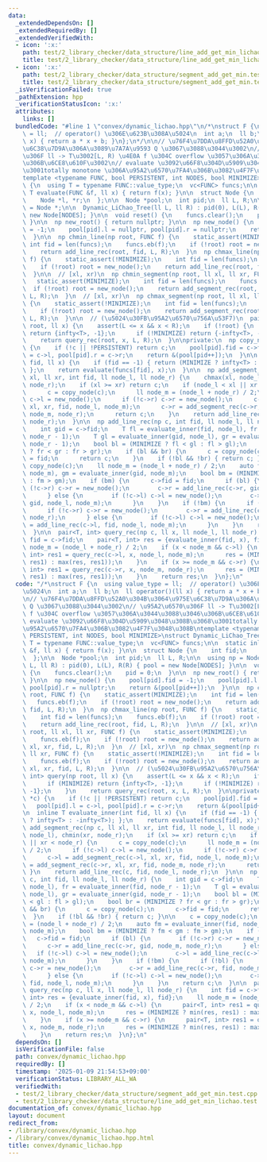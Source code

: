 ```yaml
---
data:
  _extendedDependsOn: []
  _extendedRequiredBy: []
  _extendedVerifiedWith:
  - icon: ':x:'
    path: test/2_library_checker/data_structure/line_add_get_min_lichao.test.cpp
    title: test/2_library_checker/data_structure/line_add_get_min_lichao.test.cpp
  - icon: ':x:'
    path: test/2_library_checker/data_structure/segment_add_get_min.test.cpp
    title: test/2_library_checker/data_structure/segment_add_get_min.test.cpp
  _isVerificationFailed: true
  _pathExtension: hpp
  _verificationStatusIcon: ':x:'
  attributes:
    links: []
  bundledCode: "#line 1 \"convex/dynamic_lichao.hpp\"\n/*\nstruct F {\n  using value_type\
    \ = ll;  // operator() \u306E\u623B\u308A\u5024\n  int a;\n  ll b;\n  ll operator()(ll\
    \ x) { return a * x + b; }\n};\n*/\n\n// \u76F4\u7DDA\u8FFD\u52A0\u304B\u3064\u975E\
    \u6C38\u7D9A\u306A\u3089\u7A7A\u9593 Q \u3067\u3088\u3044\u3002\n// \u95A2\u6570\
    \u306F ll -> T\u3002[L, R) \u4E0A f \u304C overflow \u3057\u306A\u3044\u3088\u3046\
    \u306B\u6CE8\u610F\u3002\n// evaluate \u3092\u66F8\u304D\u5909\u3048\u308B\u3068\
    \u3001totally monotone \u306A\u95A2\u6570\u7FA4\u306B\u3082\u4F7F\u3048\u308B\n\
    template <typename FUNC, bool PERSISTENT, int NODES, bool MINIMIZE>\nstruct Dynamic_LiChao_Tree\
    \ {\n  using T = typename FUNC::value_type;\n  vc<FUNC> funcs;\n\n  static inline\
    \ T evaluate(FUNC &f, ll x) { return f(x); }\n\n  struct Node {\n    int fid;\n\
    \    Node *l, *r;\n  };\n\n  Node *pool;\n  int pid;\n  ll L, R;\n\n  using np\
    \ = Node *;\n\n  Dynamic_LiChao_Tree(ll L, ll R) : pid(0), L(L), R(R) { pool =\
    \ new Node[NODES]; }\n\n  void reset() {\n    funcs.clear();\n    pid = 0;\n \
    \ }\n\n  np new_root() { return nullptr; }\n\n  np new_node() {\n    pool[pid].fid\
    \ = -1;\n    pool[pid].l = nullptr, pool[pid].r = nullptr;\n    return &(pool[pid++]);\n\
    \  }\n\n  np chmin_line(np root, FUNC f) {\n    static_assert(MINIMIZE);\n   \
    \ int fid = len(funcs);\n    funcs.eb(f);\n    if (!root) root = new_node();\n\
    \    return add_line_rec(root, fid, L, R);\n  }\n  np chmax_line(np root, FUNC\
    \ f) {\n    static_assert(!MINIMIZE);\n    int fid = len(funcs);\n    funcs.eb(f);\n\
    \    if (!root) root = new_node();\n    return add_line_rec(root, fid, L, R);\n\
    \  }\n\n  // [xl, xr)\n  np chmin_segment(np root, ll xl, ll xr, FUNC f) {\n \
    \   static_assert(MINIMIZE);\n    int fid = len(funcs);\n    funcs.eb(f);\n  \
    \  if (!root) root = new_node();\n    return add_segment_rec(root, xl, xr, fid,\
    \ L, R);\n  }\n  // [xl, xr)\n  np chmax_segment(np root, ll xl, ll xr, FUNC f)\
    \ {\n    static_assert(!MINIMIZE);\n    int fid = len(funcs);\n    funcs.eb(f);\n\
    \    if (!root) root = new_node();\n    return add_segment_rec(root, xl, xr, fid,\
    \ L, R);\n  }\n\n  // (\u5024\u30FB\u95A2\u6570\u756A\u53F7)\n  pair<T, int> query(np\
    \ root, ll x) {\n    assert(L <= x && x < R);\n    if (!root) {\n      if (MINIMIZE)\
    \ return {infty<T>, -1};\n      if (!MINIMIZE) return {-infty<T>, -1};\n    }\n\
    \    return query_rec(root, x, L, R);\n  }\n\nprivate:\n  np copy_node(Node *c)\
    \ {\n    if (!c || !PERSISTENT) return c;\n    pool[pid].fid = c->fid;\n    pool[pid].l\
    \ = c->l, pool[pid].r = c->r;\n    return &(pool[pid++]);\n  }\n\n  inline T evaluate_inner(int\
    \ fid, ll x) {\n    if (fid == -1) { return (MINIMIZE ? infty<T> : -infty<T>);\
    \ };\n    return evaluate(funcs[fid], x);\n  }\n\n  np add_segment_rec(np c, ll\
    \ xl, ll xr, int fid, ll node_l, ll node_r) {\n    chmax(xl, node_l), chmin(xr,\
    \ node_r);\n    if (xl >= xr) return c;\n    if (node_l < xl || xr < node_r) {\n\
    \      c = copy_node(c);\n      ll node_m = (node_l + node_r) / 2;\n      if (!c->l)\
    \ c->l = new_node();\n      if (!c->r) c->r = new_node();\n      c->l = add_segment_rec(c->l,\
    \ xl, xr, fid, node_l, node_m);\n      c->r = add_segment_rec(c->r, xl, xr, fid,\
    \ node_m, node_r);\n      return c;\n    }\n    return add_line_rec(c, fid, node_l,\
    \ node_r);\n  }\n\n  np add_line_rec(np c, int fid, ll node_l, ll node_r) {\n\
    \    int gid = c->fid;\n    T fl = evaluate_inner(fid, node_l), fr = evaluate_inner(fid,\
    \ node_r - 1);\n    T gl = evaluate_inner(gid, node_l), gr = evaluate_inner(gid,\
    \ node_r - 1);\n    bool bl = (MINIMIZE ? fl < gl : fl > gl);\n    bool br = (MINIMIZE\
    \ ? fr < gr : fr > gr);\n    if (bl && br) {\n      c = copy_node(c);\n      c->fid\
    \ = fid;\n      return c;\n    }\n    if (!bl && !br) { return c; }\n\n    c =\
    \ copy_node(c);\n    ll node_m = (node_l + node_r) / 2;\n    auto fm = evaluate_inner(fid,\
    \ node_m), gm = evaluate_inner(gid, node_m);\n    bool bm = (MINIMIZE ? fm < gm\
    \ : fm > gm);\n    if (bm) {\n      c->fid = fid;\n      if (bl) {\n        if\
    \ (!c->r) c->r = new_node();\n        c->r = add_line_rec(c->r, gid, node_m, node_r);\n\
    \      } else {\n        if (!c->l) c->l = new_node();\n        c->l = add_line_rec(c->l,\
    \ gid, node_l, node_m);\n      }\n    }\n    if (!bm) {\n      if (!bl) {\n  \
    \      if (!c->r) c->r = new_node();\n        c->r = add_line_rec(c->r, fid, node_m,\
    \ node_r);\n      } else {\n        if (!c->l) c->l = new_node();\n        c->l\
    \ = add_line_rec(c->l, fid, node_l, node_m);\n      }\n    }\n    return c;\n\
    \  }\n\n  pair<T, int> query_rec(np c, ll x, ll node_l, ll node_r) {\n    int\
    \ fid = c->fid;\n    pair<T, int> res = {evaluate_inner(fid, x), fid};\n    ll\
    \ node_m = (node_l + node_r) / 2;\n    if (x < node_m && c->l) {\n      pair<T,\
    \ int> res1 = query_rec(c->l, x, node_l, node_m);\n      res = (MINIMIZE ? min(res,\
    \ res1) : max(res, res1));\n    }\n    if (x >= node_m && c->r) {\n      pair<T,\
    \ int> res1 = query_rec(c->r, x, node_m, node_r);\n      res = (MINIMIZE ? min(res,\
    \ res1) : max(res, res1));\n    }\n    return res;\n  }\n};\n"
  code: "/*\nstruct F {\n  using value_type = ll;  // operator() \u306E\u623B\u308A\
    \u5024\n  int a;\n  ll b;\n  ll operator()(ll x) { return a * x + b; }\n};\n*/\n\
    \n// \u76F4\u7DDA\u8FFD\u52A0\u304B\u3064\u975E\u6C38\u7D9A\u306A\u3089\u7A7A\u9593\
    \ Q \u3067\u3088\u3044\u3002\n// \u95A2\u6570\u306F ll -> T\u3002[L, R) \u4E0A\
    \ f \u304C overflow \u3057\u306A\u3044\u3088\u3046\u306B\u6CE8\u610F\u3002\n//\
    \ evaluate \u3092\u66F8\u304D\u5909\u3048\u308B\u3068\u3001totally monotone \u306A\
    \u95A2\u6570\u7FA4\u306B\u3082\u4F7F\u3048\u308B\ntemplate <typename FUNC, bool\
    \ PERSISTENT, int NODES, bool MINIMIZE>\nstruct Dynamic_LiChao_Tree {\n  using\
    \ T = typename FUNC::value_type;\n  vc<FUNC> funcs;\n\n  static inline T evaluate(FUNC\
    \ &f, ll x) { return f(x); }\n\n  struct Node {\n    int fid;\n    Node *l, *r;\n\
    \  };\n\n  Node *pool;\n  int pid;\n  ll L, R;\n\n  using np = Node *;\n\n  Dynamic_LiChao_Tree(ll\
    \ L, ll R) : pid(0), L(L), R(R) { pool = new Node[NODES]; }\n\n  void reset()\
    \ {\n    funcs.clear();\n    pid = 0;\n  }\n\n  np new_root() { return nullptr;\
    \ }\n\n  np new_node() {\n    pool[pid].fid = -1;\n    pool[pid].l = nullptr,\
    \ pool[pid].r = nullptr;\n    return &(pool[pid++]);\n  }\n\n  np chmin_line(np\
    \ root, FUNC f) {\n    static_assert(MINIMIZE);\n    int fid = len(funcs);\n \
    \   funcs.eb(f);\n    if (!root) root = new_node();\n    return add_line_rec(root,\
    \ fid, L, R);\n  }\n  np chmax_line(np root, FUNC f) {\n    static_assert(!MINIMIZE);\n\
    \    int fid = len(funcs);\n    funcs.eb(f);\n    if (!root) root = new_node();\n\
    \    return add_line_rec(root, fid, L, R);\n  }\n\n  // [xl, xr)\n  np chmin_segment(np\
    \ root, ll xl, ll xr, FUNC f) {\n    static_assert(MINIMIZE);\n    int fid = len(funcs);\n\
    \    funcs.eb(f);\n    if (!root) root = new_node();\n    return add_segment_rec(root,\
    \ xl, xr, fid, L, R);\n  }\n  // [xl, xr)\n  np chmax_segment(np root, ll xl,\
    \ ll xr, FUNC f) {\n    static_assert(!MINIMIZE);\n    int fid = len(funcs);\n\
    \    funcs.eb(f);\n    if (!root) root = new_node();\n    return add_segment_rec(root,\
    \ xl, xr, fid, L, R);\n  }\n\n  // (\u5024\u30FB\u95A2\u6570\u756A\u53F7)\n  pair<T,\
    \ int> query(np root, ll x) {\n    assert(L <= x && x < R);\n    if (!root) {\n\
    \      if (MINIMIZE) return {infty<T>, -1};\n      if (!MINIMIZE) return {-infty<T>,\
    \ -1};\n    }\n    return query_rec(root, x, L, R);\n  }\n\nprivate:\n  np copy_node(Node\
    \ *c) {\n    if (!c || !PERSISTENT) return c;\n    pool[pid].fid = c->fid;\n \
    \   pool[pid].l = c->l, pool[pid].r = c->r;\n    return &(pool[pid++]);\n  }\n\
    \n  inline T evaluate_inner(int fid, ll x) {\n    if (fid == -1) { return (MINIMIZE\
    \ ? infty<T> : -infty<T>); };\n    return evaluate(funcs[fid], x);\n  }\n\n  np\
    \ add_segment_rec(np c, ll xl, ll xr, int fid, ll node_l, ll node_r) {\n    chmax(xl,\
    \ node_l), chmin(xr, node_r);\n    if (xl >= xr) return c;\n    if (node_l < xl\
    \ || xr < node_r) {\n      c = copy_node(c);\n      ll node_m = (node_l + node_r)\
    \ / 2;\n      if (!c->l) c->l = new_node();\n      if (!c->r) c->r = new_node();\n\
    \      c->l = add_segment_rec(c->l, xl, xr, fid, node_l, node_m);\n      c->r\
    \ = add_segment_rec(c->r, xl, xr, fid, node_m, node_r);\n      return c;\n   \
    \ }\n    return add_line_rec(c, fid, node_l, node_r);\n  }\n\n  np add_line_rec(np\
    \ c, int fid, ll node_l, ll node_r) {\n    int gid = c->fid;\n    T fl = evaluate_inner(fid,\
    \ node_l), fr = evaluate_inner(fid, node_r - 1);\n    T gl = evaluate_inner(gid,\
    \ node_l), gr = evaluate_inner(gid, node_r - 1);\n    bool bl = (MINIMIZE ? fl\
    \ < gl : fl > gl);\n    bool br = (MINIMIZE ? fr < gr : fr > gr);\n    if (bl\
    \ && br) {\n      c = copy_node(c);\n      c->fid = fid;\n      return c;\n  \
    \  }\n    if (!bl && !br) { return c; }\n\n    c = copy_node(c);\n    ll node_m\
    \ = (node_l + node_r) / 2;\n    auto fm = evaluate_inner(fid, node_m), gm = evaluate_inner(gid,\
    \ node_m);\n    bool bm = (MINIMIZE ? fm < gm : fm > gm);\n    if (bm) {\n   \
    \   c->fid = fid;\n      if (bl) {\n        if (!c->r) c->r = new_node();\n  \
    \      c->r = add_line_rec(c->r, gid, node_m, node_r);\n      } else {\n     \
    \   if (!c->l) c->l = new_node();\n        c->l = add_line_rec(c->l, gid, node_l,\
    \ node_m);\n      }\n    }\n    if (!bm) {\n      if (!bl) {\n        if (!c->r)\
    \ c->r = new_node();\n        c->r = add_line_rec(c->r, fid, node_m, node_r);\n\
    \      } else {\n        if (!c->l) c->l = new_node();\n        c->l = add_line_rec(c->l,\
    \ fid, node_l, node_m);\n      }\n    }\n    return c;\n  }\n\n  pair<T, int>\
    \ query_rec(np c, ll x, ll node_l, ll node_r) {\n    int fid = c->fid;\n    pair<T,\
    \ int> res = {evaluate_inner(fid, x), fid};\n    ll node_m = (node_l + node_r)\
    \ / 2;\n    if (x < node_m && c->l) {\n      pair<T, int> res1 = query_rec(c->l,\
    \ x, node_l, node_m);\n      res = (MINIMIZE ? min(res, res1) : max(res, res1));\n\
    \    }\n    if (x >= node_m && c->r) {\n      pair<T, int> res1 = query_rec(c->r,\
    \ x, node_m, node_r);\n      res = (MINIMIZE ? min(res, res1) : max(res, res1));\n\
    \    }\n    return res;\n  }\n};\n"
  dependsOn: []
  isVerificationFile: false
  path: convex/dynamic_lichao.hpp
  requiredBy: []
  timestamp: '2025-01-09 21:54:53+09:00'
  verificationStatus: LIBRARY_ALL_WA
  verifiedWith:
  - test/2_library_checker/data_structure/segment_add_get_min.test.cpp
  - test/2_library_checker/data_structure/line_add_get_min_lichao.test.cpp
documentation_of: convex/dynamic_lichao.hpp
layout: document
redirect_from:
- /library/convex/dynamic_lichao.hpp
- /library/convex/dynamic_lichao.hpp.html
title: convex/dynamic_lichao.hpp
---
```

